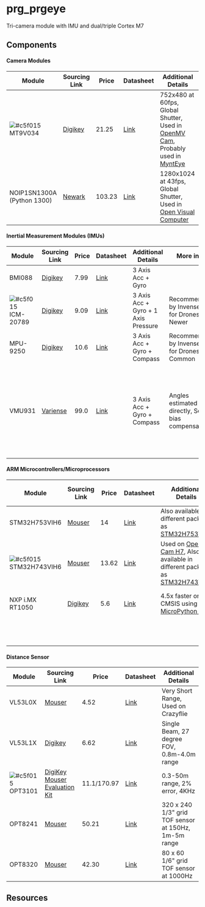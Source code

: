 # prg_prgeye
Tri-camera module with IMU and dual/triple Cortex M7

## Components
#### Camera Modules 
| Module | Sourcing Link | Price | Datasheet | Additional Details |
| --- | --- | --- | --- |  --- | 
| ![#c5f015](https://placehold.it/15/c5f015/000000?text=+) MT9V034 | [Digikey](https://www.digikey.com/catalog/es/partgroup/mt9v034/75147)  | 21.25 | [Link](http://www.onsemi.com/pub/Collateral/MT9V034-D.PDF) | 752x480 at 60fps, Global Shutter, Used in [OpenMV Cam](https://openmv.io/products/openmv-cam-m7), Probably used in [MyntEye](https://mynteyeai.com/products/mynt-eye-stereo-camera) |
| NOIP1SN1300A (Python 1300) | [Newark](https://www.newark.com/on-semiconductor/noip1sn1300a-qdi/image-sensor-monochrome-lcc-48/dp/02AC3796?CMP=AFC-OP) | 103.23 | [Link](http://www.onsemi.com/pub/Collateral/NOIP1SN1300A-D.PDF) | 1280x1024 at 43fps, Global Shutter, Used in [Open Visual Computer](https://arxiv.org/pdf/1809.07674.pdf) |

#### Inertial Measurement Modules (IMUs)
| Module | Sourcing Link | Price | Datasheet | Additional Details | More info | Comments|
| --- | --- | --- | --- |  --- | --- |--- |
| BMI088 | [Digikey](https://www.digikey.com/product-detail/en/bosch-sensortec/BMI088/828-1082-1-ND/8634942) | 7.99 | [Link](https://ae-bst.resource.bosch.com/media/_tech/media/product_flyer/Bosch_Sensortec_Product_flyer_BMI088.pdf) | 3 Axis Acc + Gyro | | |
| ![#c5f015](https://placehold.it/15/c5f015/000000?text=+) ICM-20789 | [Digikey](https://www.digikey.com/en/product-highlight/i/invensense/icm-20789-pressure-sensor) | 9.09 | [Link](http://www.invensense.com/wp-content/uploads/2017/10/DS-000169-ICM-20789-TYP-v1.3.pdf) | 3 Axis Acc + Gyro + 1 Axis Pressure | Recommended by Invensense for Drones, Newer | |
| MPU-9250 | [Digikey](https://www.digikey.com/product-detail/en/tdk-invensense/MPU-9250/1428-1019-1-ND/4626450) | 10.6| [Link](https://store.invensense.com/datasheets/invensense/MPU9250REV1.0.pdf) | 3 Axis Acc + Gyro + Compass|Recommended by Invensense for Drones, Common| |
| VMU931 | [Variense](https://variense.com/product/vmu931/) | 99.0 | [Link](http://variense.com/Docs/VMU931/specification_sheet_VMU931.pdf) | 3 Axis Acc + Gyro + Compass | Angles estimated directly, Self bias compensation |[word from manufacturer] Without aluminuim housing the dimension is 28mm in diameter and the cost is $85(+$15 shipping), so no go |


#### ARM Microcontrollers/Microprocessors
| Module | Sourcing Link | Price | Datasheet | Additional Details | Developtment Breakout board | DevBoard Price |
| --- | --- | --- | --- |  --- | --- | --- |
| STM32H753VIH6 | [Mouser](https://www.mouser.com/ProductDetail/STMicroelectronics/STM32H753VIH6?qs=%2fha2pyFaduh09l6hj91PU9oGd521L6LfDAtowUQ9At1xFSxsRRKEUA%3d%3d) | 14 | [Link](https://www.st.com/resource/en/datasheet/stm32h753vi.pdf) | Also available in different package as [STM32H753VIT6](https://www.mouser.com/ProductDetail/STMicroelectronics/STM32H753VIT6?qs=%2fha2pyFaduh09l6hj91PU4SsTEbwmG%252b1PE8cmadUoz5rVxtTE6ezFQ%3d%3d) | [STM32H753I-EVAL](https://www.mouser.com/ProductDetail/STMicroelectronics/STM32H753I-EVAL?qs=sGAEpiMZZMtw0nEwywcFgJjuZv55GFNmfu2%2fjBD%2f4fawdHCCf0qIzg%3d%3d)|$ 462.02 |
| ![#c5f015](https://placehold.it/15/c5f015/000000?text=+) STM32H743VIH6  | [Mouser](https://www.mouser.com/ProductDetail/STMicroelectronics/STM32H743VIH6?qs=%2fha2pyFadujiWVHRlW6sBVJFKnRr%252bVzOL9BR8UM%252brrpLnn1Hy6YNUg%3d%3d) | 13.62 | [Link](https://www.mouser.com/datasheet/2/389/stm32h743bi-1156566.pdf) | Used on [OpenMV Cam H7](https://openmv.io/products/openmv-cam-h7), Also available in different package as [STM32H743VIT6](https://www.mouser.com/ProductDetail/STMicroelectronics/STM32H743VIT6?qs=%2fha2pyFadujiWVHRlW6sBS19o1KOsEoNOPHYwQMB6s6uRcfwYi8MwQ%3d%3d) |[STM32H743I-EVAL](https://www.mouser.com/ProductDetail/STMicroelectronics/STM32H743I-EVAL?qs=sGAEpiMZZMtw0nEwywcFgJjuZv55GFNmxBOleZvxxoEfyTJIVNPTJQ%3d%3d) |$460 |
| NXP i.MX RT1050 | [Digikey](https://www.digikey.com/product-detail/en/nxp-usa-inc/MIMXRT1052DVL6A/568-13515-ND/7646297) | 5.6 | [Link](https://www.nxp.com/docs/en/data-sheet/IMXRT1050CEC.pdf) | 4.5x faster on CMSIS using [MicroPython port](https://github.com/RockySong/micropython-rocky/tree/omv_initial_integrate) | [MIMXRT1050-EVK: i.MX RT1050 Evaluation Kit](https://www.nxp.com/support/developer-resources/run-time-software/i.mx-developer-resources/i.mx-rt1050-evaluation-kit:MIMXRT1050-EVK)| US$79.00 |
|  |  |  |  |  | [IMX RT1052 DEVELOPER'S KIT](http://www.embeddedartists.com/products/kits/imxrt1052_kit.php) | €149  |


#### Distance Sensor
| Module | Sourcing Link | Price | Datasheet | Additional Details |
| --- | --- | --- | --- |  --- | 
| VL53L0X | [Mouser](https://www2.mouser.com/ProductDetail/STMicroelectronics/VL53L0CXV0DH-1?qs=dTJS0cRn7ojtsK3C9%252bTaSw==) | 4.52 | [Link](https://www.st.com/resource/en/datasheet/vl53l0x.pdf) | Very Short Range, Used on Crazyflie |
| VL53L1X | [Digikey](https://www.digikey.com/product-detail/en/stmicroelectronics/VL53L1CXV0FY-1/497-17764-1-ND/8276742?cur=USD&lang=en) | 6.62 | [Link](https://www.st.com/content/ccc/resource/technical/document/datasheet/group3/7d/85/c8/95/fb/3b/4e/2d/DM00452094/files/DM00452094.pdf/jcr:content/translations/en.DM00452094.pdf) | Single Beam, 27 degree FOV, 0.8m-4.0m range |
| ![#c5f015](https://placehold.it/15/c5f015/000000?text=+) OPT3101 | [DigiKey](https://www.digikey.com/product-detail/en/texas-instruments/OPT3101RHFT/296-50203-1-ND/9487227) [Mouser Evaluation Kit](https://www2.mouser.com/ProductDetail/Texas-Instruments/OPT3101EVM?qs=%252bEew9%252b0nqrCCoKpiJlizOg%3D%3D) | 11.1/170.97 | [Link](http://www.ti.com/lit/ds/symlink/opt3101.pdf) | 0.3-50m range, 2% error, 4KHz | 
| OPT8241 | [Mouser](https://www2.mouser.com/ProductDetail/Texas-Instruments/OPT8241NBN?qs=sGAEpiMZZMvdy8WAlGWLcKPa4nk0O3C%252bwIQ%2fiSDKtJw%3d) | 50.21 | [Link](http://www.ti.com/lit/ds/symlink/opt8241.pdf) | 320 x 240 1/3" grid TOF sensor at 150Hz, 1m-5m range | 
| OPT8320 | [Mouser](https://www2.mouser.com/ProductDetail/Texas-Instruments/OPT8320NBP?qs=sGAEpiMZZMvt1VFuCspEMqRfqAj1Q9FPWWzOxVfju8g%3d) | 42.30 | [Link](http://www.ti.com/lit/ds/symlink/opt8320.pdf) | 80 x 60 1/6" grid TOF sensor at 1000Hz | 


## Resources
